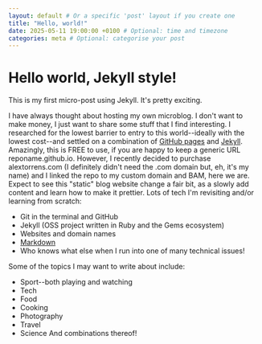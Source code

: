 ```yaml
---
layout: default # Or a specific 'post' layout if you create one
title: "Hello, world!"
date: 2025-05-11 19:00:00 +0100 # Optional: time and timezone
categories: meta # Optional: categorise your post
---
```


# Hello world, Jekyll style!

This is my first micro-post using Jekyll. It's pretty exciting.

I have always thought about hosting my own microblog. I don't want to make money, I just want to share some stuff that I find interesting.
I researched for the lowest barrier to entry to this world--ideally with the lowest cost--and settled on a combination of [GitHub pages](https://pages.github.com/) and [Jekyll](https://jekyllrb.com/). Amazingly, this is FREE to use, if you are happy to keep a generic URL reponame.github.io. However, I recently decided to purchase alextorrens.com (I definitely didn't need the .com domain but, eh, it's my name) and I linked the repo to my custom domain and BAM, here we are.
Expect to see this "static" blog website change a fair bit, as a slowly add content and learn how to make it prettier. Lots of tech I'm revisiting and/or learning from scratch:
- Git in the terminal and GitHub
- Jekyll (OSS project written in Ruby and the Gems ecosystem)
- Websites and domain names
- [Markdown](https://daringfireball.net/projects/markdown/)
- Who knows what else when I run into one of many technical issues!

Some of the topics I may want to write about include:
- Sport--both playing and watching
- Tech
- Food
- Cooking
- Photography
- Travel
- Science
And combinations thereof!